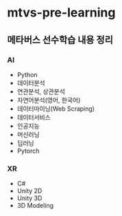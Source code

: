 # mtvs-pre-learning

## 메타버스 선수학습 내용 정리

### AI

- Python
- 데이터분석
- 연관분석, 상관분석
- 자연어분석(영어, 한국어)
- 데이터마이닝(Web Scraping)
- 데이터서비스
- 인공지능
- 머신러닝
- 딥러닝
- Pytorch

### XR

- C#
- Unity 2D
- Unity 3D
- 3D Modeling
